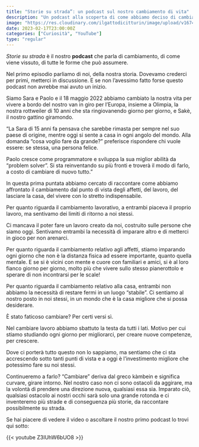 ```yaml
---
title: "Storie su strada”: un podcast sul nostro cambiamento di vita"
description: "Un podcast alla scoperta di come abbiamo deciso di cambiare vita"
image: "https://res.cloudinary.com/ilgattodicitturin/image/upload/v1674035838/Articoli/storie_su_stra_ep1_ruaori.png"
date: 2023-02-17T23:00:00Z
categories: ["Curiosità", "YouTube"]
type: "regular"
---
```


_Storie su strada_ è il nostro **podcast** che parla di cambiamento, di come viene vissuto, di tutte le forme che può assumere.

Nel primo episodio parliamo di noi, della nostra storia. Dovevamo crederci per primi, metterci in discussione. E se non l’avessimo fatto forse questo podcast non avrebbe mai avuto un inizio.

Siamo Sara e Paolo e il 18 maggio 2022 abbiamo cambiato la nostra vita per vivere a bordo del nostro van in giro per l’Europa, insieme a Olimpia, la nostra rottweiler di 10 anni che sta ringiovanendo giorno per giorno, e Sakè, il nostro gattino giramondo.

“La Sara di 15 anni fa pensava che sarebbe rimasta per sempre nel suo paese di origine, mentre oggi si sente a casa in ogni angolo del mondo. Alla domanda “cosa voglio fare da grande?” preferisce rispondere chi vuole essere: se stessa, una persona felice.

Paolo cresce come programmatore e sviluppa la sua miglior abilità da “problem solver”. Si sta reinventando su più fronti e troverà il modo di farlo, a costo di cambiare di nuovo tutto.”

In questa prima puntata abbiamo cercato di raccontare come abbiamo affrontato il cambiamento dal punto di vista degli affetti, del lavoro, del lasciare la casa, del vivere con lo stretto indispensabile.

Per quanto riguarda il cambiamento lavorativo, a entrambi piaceva il proprio lavoro, ma sentivamo dei limiti di ritorno a noi stessi.

Ci mancava il poter fare un lavoro creato da noi, costruito sulle persone che siamo oggi. Sentivamo entrambi la necessità di imparare altro e di metterci in gioco per non arenarci.

Per quanto riguarda il cambiamento relativo agli affetti, stiamo imparando ogni giorno che non è la distanza fisica ad essere importante, quanto quella mentale. E se si è vicini con mente e cuore con familiari e amici, si è al loro fianco giorno per giorno, molto più che vivere sullo stesso pianerottolo e sperare di non incontrarsi per le scale!

Per quanto riguarda il cambiamento relativo alla casa, entrambi non abbiamo la necessità di restare fermi in un luogo “stabile”. Ci sentiamo al nostro posto in noi stessi, in un mondo che è la casa migliore che si possa desiderare.

È stato faticoso cambiare? Per certi versi sì.

Nel cambiare lavoro abbiamo sbattuto la testa da tutti i lati. Motivo per cui stiamo studiando ogni giorno per migliorarci, per creare nuove competenze, per crescere.

Dove ci porterà tutto questo non lo sappiamo, ma sentiamo che ci sta accrescendo sotto tanti punti di vista e a oggi è l’investimento migliore che potessimo fare su noi stessi.

Continueremo a farlo? “Cambiare” deriva dal greco kàmbein e significa curvare, girare intorno. Nel nostro caso non ci sono ostacoli da aggirare, ma la volontà di prendere una direzione nuova, qualsiasi essa sia. Imparato ciò, qualsiasi ostacolo ai nostri occhi sarà solo una grande rotonda e ci inventeremo più strade e di conseguenza più storie, da raccontare possibilmente su strada.

Se hai piacere di vedere il video o ascoltare il nostro primo podcast lo trovi qui sotto:

{{< youtube Z3IUhW6bUO8 >}}